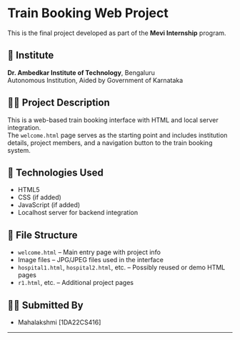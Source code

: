 # Train Booking Web Project

This is the final project developed as part of the **Mevi Internship** program.

## 🏫 Institute
**Dr. Ambedkar Institute of Technology**, Bengaluru  
Autonomous Institution, Aided by Government of Karnataka

## 👩‍💻 Project Description
This is a web-based train booking interface with HTML and local server integration.  
The `welcome.html` page serves as the starting point and includes institution details, project members, and a navigation button to the train booking system.

## 🚀 Technologies Used
- HTML5
- CSS (if added)
- JavaScript (if added)
- Localhost server for backend integration

## 📁 File Structure
- `welcome.html` – Main entry page with project info
- Image files – JPG/JPEG files used in the interface
- `hospital1.html`, `hospital2.html`, etc. – Possibly reused or demo HTML pages
- `r1.html`, etc. – Additional project pages

## 👩‍🎓 Submitted By
- Mahalakshmi [1DA22CS416]

---

